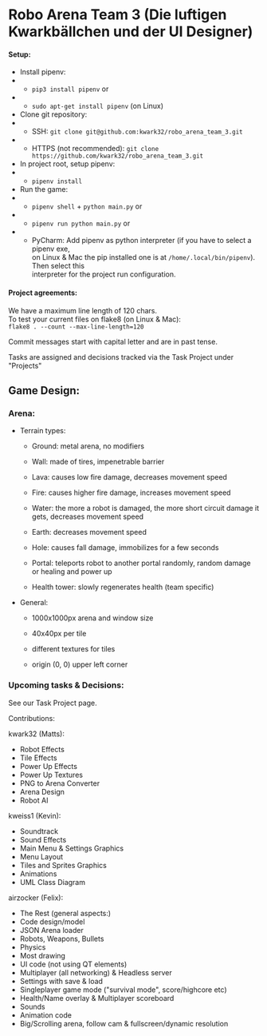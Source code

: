 # Robo Arena Team 3 (Die luftigen Kwarkbällchen und der UI Designer)

#### Setup:
  - Install pipenv:
  - - `pip3 install pipenv` or
  - - `sudo apt-get install pipenv` (on Linux)
  - Clone git repository:
  - - SSH: `git clone git@github.com:kwark32/robo_arena_team_3.git`
  - - HTTPS (not recommended): `git clone https://github.com/kwark32/robo_arena_team_3.git`
  - In project root, setup pipenv:
  - - `pipenv install`
  - Run the game:
  - - `pipenv shell` + `python main.py` or
  - - `pipenv run python main.py` or
  - - PyCharm: Add pipenv as python interpreter (if you have to select a pipenv exe,<br>
      on Linux & Mac the pip installed one is at `/home/.local/bin/pipenv`). Then select this<br>
      interpreter for the project run configuration.

#### Project agreements:

We have a maximum line length of 120 chars.<br>
To test your current files on flake8 (on Linux & Mac):<br>
`flake8 . --count --max-line-length=120`<br>

Commit messages start with capital letter and are in past tense.

Tasks are assigned and decisions tracked via the Task Project under "Projects"

## Game Design:

### Arena:
    
- Terrain types:
  
  - Ground: metal arena, no modifiers
  
  - Wall: made of tires, impenetrable barrier
  
  - Lava: causes low fire damage, decreases movement speed
  
  - Fire: causes higher fire damage, increases movement speed
  
  - Water: the more a robot is damaged, the more short circuit damage it gets, decreases movement speed
  
  - Earth: decreases movement speed
  
  - Hole: causes fall damage, immobilizes for a few seconds
  
  - Portal: teleports robot to another portal randomly, random damage or healing and power up
  
  - Health tower: slowly regenerates health (team specific)
  
- General:
  
  - 1000x1000px arena and window size
  
  - 40x40px per tile
  
  - different textures for tiles
  
  - origin (0, 0) upper left corner

### Upcoming tasks & Decisions:

See our Task Project page.


Contributions:

kwark32 (Matts):
- Robot Effects
- Tile Effects
- Power Up Effects
- Power Up Textures
- PNG to Arena Converter
- Arena Design
- Robot AI

kweiss1 (Kevin):
- Soundtrack
- Sound Effects
- Main Menu & Settings Graphics
- Menu Layout
- Tiles and Sprites Graphics
- Animations
- UML Class Diagram

airzocker (Felix):
- The Rest (general aspects:)
- Code design/model
- JSON Arena loader
- Robots, Weapons, Bullets
- Physics
- Most drawing
- UI code (not using QT elements)
- Multiplayer (all networking) & Headless server
- Settings with save & load
- Singleplayer game mode ("survival mode", score/highcore etc)
- Health/Name overlay & Multiplayer scoreboard
- Sounds
- Animation code
- Big/Scrolling arena, follow cam & fullscreen/dynamic resolution
